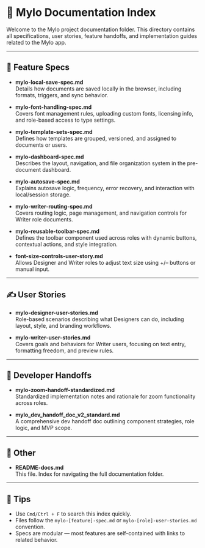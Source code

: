 
# 📁 Mylo Documentation Index

Welcome to the Mylo project documentation folder. This directory contains all specifications, user stories, feature handoffs, and implementation guides related to the Mylo app.

---

## 🧩 Feature Specs

- **mylo-local-save-spec.md**  
  Details how documents are saved locally in the browser, including formats, triggers, and sync behavior.

- **mylo-font-handling-spec.md**  
  Covers font management rules, uploading custom fonts, licensing info, and role-based access to type settings.

- **mylo-template-sets-spec.md**  
  Defines how templates are grouped, versioned, and assigned to documents or users.

- **mylo-dashboard-spec.md**  
  Describes the layout, navigation, and file organization system in the pre-document dashboard.

- **mylo-autosave-spec.md**  
  Explains autosave logic, frequency, error recovery, and interaction with local/session storage.

- **mylo-writer-routing-spec.md**  
  Covers routing logic, page management, and navigation controls for Writer role documents.

- **mylo-reusable-toolbar-spec.md**  
  Defines the toolbar component used across roles with dynamic buttons, contextual actions, and style integration.

- **font-size-controls-user-story.md**  
   Allows Designer and Writer roles to adjust text size using +/– buttons or manual input.

---

## ✍️ User Stories

- **mylo-designer-user-stories.md**  
  Role-based scenarios describing what Designers can do, including layout, style, and branding workflows.

- **mylo-writer-user-stories.md**  
  Covers goals and behaviors for Writer users, focusing on text entry, formatting freedom, and preview rules.

---

## 🚀 Developer Handoffs

- **mylo-zoom-handoff-standardized.md**  
  Standardized implementation notes and rationale for zoom functionality across roles.

- **mylo_dev_handoff_doc_v2_standard.md**  
  A comprehensive dev handoff doc outlining component strategies, role logic, and MVP scope.

---

## 📌 Other

- **README-docs.md**  
  This file. Index for navigating the full documentation folder.

---

## 🧭 Tips

- Use `Cmd/Ctrl + F` to search this index quickly.
- Files follow the `mylo-[feature]-spec.md` or `mylo-[role]-user-stories.md` convention.
- Specs are modular — most features are self-contained with links to related behavior.

